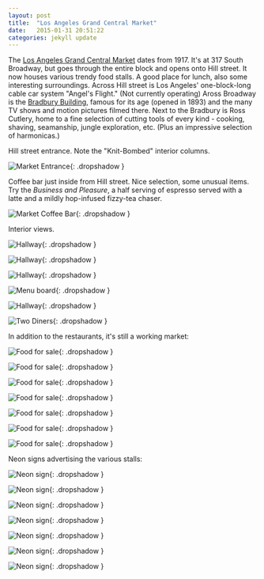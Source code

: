 ```yaml
---
layout: post
title:  "Los Angeles Grand Central Market"
date:   2015-01-31 20:51:22
categories: jekyll update
---
```

The [Los Angeles Grand Central Market](http://www.grandcentralmarket.com) dates from 1917.  It's at 317 South Broadway, but goes through the entire block and opens onto Hill street.  It now houses various trendy food stalls.  A good place for lunch, also some interesting surroundings.  Across Hill street is Los Angeles' one-block-long cable car system "Angel's Flight."   (Not currently operating) Aross Broadway is the [Bradbury Building](https://www.laconservancy.org/locations/bradbury-building), famous for its age (opened in 1893) and the many TV shows and motion pictures filmed there.  Next to the Bradbury is Ross Cutlery, home to a fine selection of cutting tools of every kind - cooking, shaving, seamanship, jungle exploration, etc.  (Plus an impressive selection of harmonicas.)  


Hill street entrance.  Note the "Knit-Bombed" interior columns.  

![Market Entrance](/images/los_angeles_central_market/market_scenes/market_entrance.png){: .dropshadow }  
  

Coffee bar just inside from Hill street.  Nice selection, some unusual items.  Try the *Business and Pleasure*, a half serving of espresso served with a latte and a mildly hop-infused fizzy-tea chaser.  

![Market Coffee Bar](/images/los_angeles_central_market/market_scenes/coffee_bar.png){: .dropshadow }  
  

Interior views.  

![Hallway](/images/los_angeles_central_market/market_scenes/hallway2.png){: .dropshadow }  

![Hallway](/images/los_angeles_central_market/market_scenes/hallway3.png){: .dropshadow }  

![Hallway](/images/los_angeles_central_market/market_scenes/hallway4.png){: .dropshadow }  

![Menu board](/images/los_angeles_central_market/market_scenes/sandwich_board.png){: .dropshadow }  

![Hallway](/images/los_angeles_central_market/market_scenes/hallway1.png){: .dropshadow }  

![Two Diners](/images/los_angeles_central_market/market_scenes/johanna_and_stephanie.png){: .dropshadow }  
  

In addition to the restaurants, it's still a working market:  

![Food for sale](/images/los_angeles_central_market/market_food/bannanas.png){: .dropshadow }  

![Food for sale](/images/los_angeles_central_market/market_food/cheese.png){: .dropshadow }  

![Food for sale](/images/los_angeles_central_market/market_food/fruit_counter_end.png){: .dropshadow }  

![Food for sale](/images/los_angeles_central_market/market_food/fruit_rainbow.png){: .dropshadow }  

![Food for sale](/images/los_angeles_central_market/market_food/potatoes.png){: .dropshadow }  

![Food for sale](/images/los_angeles_central_market/market_food/red_onions.png){: .dropshadow }  

![Food for sale](/images/los_angeles_central_market/market_food/white_onions.png){: .dropshadow }  
  

Neon signs advertising the various stalls:  

![Neon sign](/images/los_angeles_central_market/market_signs/china_cafe.png){: .dropshadow }  

![Neon sign](/images/los_angeles_central_market/market_signs/discount.png){: .dropshadow }  

![Neon sign](/images/los_angeles_central_market/market_signs/jose.png){: .dropshadow }  

![Neon sign](/images/los_angeles_central_market/market_signs/belcampo.png){: .dropshadow }  

![Neon sign](/images/los_angeles_central_market/market_signs/casa_verde.png){: .dropshadow }  

![Neon sign](/images/los_angeles_central_market/market_signs/salvador.png){: .dropshadow }  

![Neon sign](/images/los_angeles_central_market/market_signs/pick_up.png){: .dropshadow }  

